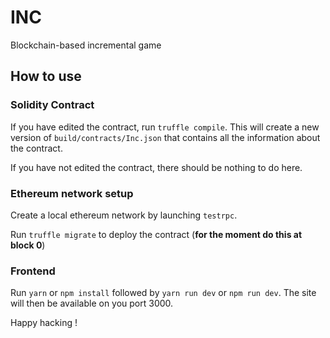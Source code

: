 # INC
Blockchain-based incremental game

## How to use

### Solidity Contract

If you have edited the contract, run `truffle compile`. This will create a new
version of `build/contracts/Inc.json` that contains all the information about
the contract.

If you have not edited the contract, there should be nothing to do here.

### Ethereum network setup

Create a local ethereum network by launching `testrpc`.

Run `truffle migrate` to deploy the contract (**for the moment do this at
block 0**)

### Frontend

Run `yarn` or `npm install` followed by `yarn run dev` or `npm run dev`. The site will then be available on you port 3000.

Happy hacking !
